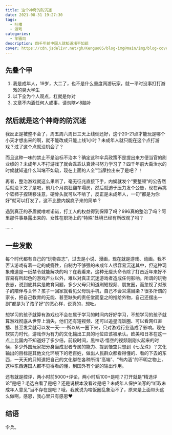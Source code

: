 ```yaml
---
title: 这个神奇的防沉迷
date: 2021-08-31 19:27:30
tags: 
  - 吐槽
  - 游戏
categories:
  - 牢骚向
description: 四千年前中国人就知道堵不如疏
cover: https://cdn.jsdelivr.net/gh/Kenguo05/blog-img@main/img/blog-cover/somethingnotgood.jpg
---
```


## 先叠个甲

1. 我是成年人，19岁，大二了，也不是什么重度网游玩家，就一平时没事打打游戏的臭大学生
2. 以下全为个人观点，杠就是你对
3. 文章不内涵任何人或事，请勿瞎✔8脑补

## 然后就是这个神奇的防沉迷

我反正是被整不会了，周五周六周日三天上线倒还好，这个20-21点才能玩是哪个小天才想出来的啊，就不能改成只能上线1小时？未成年人就只能在这个点打游戏？过了这个点就没机会了？

而且这种一味的禁止不是治标不治本？确定这种伞兵政策不是提出来方便当官的刷业绩的？未成年人不打游戏了就会乖乖认真读书努力学习了？四千年前大禹治水的时候就知道什么叫堵不如疏，现在上面的人全™当屎拉出来了是吧？！

再者，整治游戏就这么果断了，毫无征兆直接下手，内娱就发个“要整顿”的公告然后就没下文了是吧，前几个月疯狂翻车塌房，然后就迫于压力发个公告，现在再挑个软柿子捏转移注意，硬骨头就可以不啃了，反正是未成年人，一句“都是为你好”就可以打发了，这不比整内娱疯子来的简单？

遇到真正的矛盾就唯唯诺诺，打工人的权益得到保障了吗？996真的整治了吗？阿里那件事暴露出来的、女性在职场上的“特殊”处境已经有所改观了吗？

······

## 一些发散

每个时代都有自己的“玩物丧志”，过去是小说、漫画，现在就是游戏、动画。我不否认游戏有着一定的成瘾性，自制力不够强的未成年人很容易沉迷其中，但这种现象难道是一纸禁令就能解决的吗？在我看来，这种无厘头命令除了打击近年来好不容易有所起色的游戏产业以外，难以对真正沉迷游戏者造成任何影响。所谓的玩物丧志，说到底其实是教育问题，多少父母只知道刷短视频、朋友圈，而忽视了对孩子的陪伴与关怀？孩子一回家就看见父母玩手机，自己不会耳濡目染？很多所谓的家长，把自己教育的无能、甚至缺失的责任堂而皇之的推给外物，自己还摆出一副”都是为了孩子好“的恶心样，说真的，想吐。

想学习的孩子就算有游戏也不会在属于学习的时间内好好学习，不想学习的孩子就算游戏彻底从世界上消失，他们还有短视频、还可以追星混饭圈、可以看网红直播、甚至发呆就可以发一天······所以转一圈下来，只对游戏行业造成了影响。现在软实力时代，游戏作为有力的文化输出工具的地位应该被承认。欧美和日本在这一点上比国内不知道好了多少倍，前段时间，黑神话·悟空的视频刚刚火起来的时候，多少外国玩家把分身当成忍者专属的能力、提到悟空只想到《七龙珠》？文化输出的目标是其他文化环境下的老百姓，做出人民群众都看得懂的、看的下去的东西，一天天的只知道把自己的文化绑在各种所谓“高端”、“有内涵”的不明之物上，这种东西连国人都不见得看的懂，到国外有个屁的输出作用。

还有就是控评，两小时前5000+评论，两小时后100+是吧？打开就是“精选评论”是吧？毛选白看了是吧？还是说根本没看过是吧？未成年人保护法写的“听取未成年人意见”当不存在是吧？哦，我就说为啥饭圈乱象治不了，原来是上面带头这么做啊，感恩，我心里只有感恩♥

## 结语

伞兵。